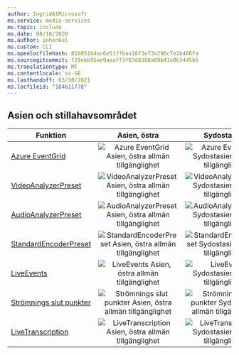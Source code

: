 ```yaml
---
author: IngridAtMicrosoft
ms.service: media-services
ms.topic: include
ms.date: 08/18/2020
ms.author: inhenkel
ms.custom: CLI
ms.openlocfilehash: 81b051bdac6e51ffbaa18f3e73a296c7e2b466fa
ms.sourcegitcommit: f28ebb95ae9aaaff3f87d8388a09b41e0b3445b5
ms.translationtype: MT
ms.contentlocale: sv-SE
ms.lasthandoff: 03/30/2021
ms.locfileid: "104611778"
---
```

<!--Feature availability in region-->
## <a name="asia-pacific"></a>Asien och stillahavsområdet

| Funktion| Asien, östra | Sydostasien |
| --- | :---: | :---: |
| [Azure EventGrid](../monitoring/reacting-to-media-services-events.md) | ![Azure EventGrid Asien, östra allmän tillgänglighet](../media/azure-clouds-regions/ga.svg) | ![Azure EventGrid Sydostasien allmän tillgänglighet](../media/azure-clouds-regions/ga.svg) |
| [VideoAnalyzerPreset](../analyzing-video-audio-files-concept.md) | ![ VideoAnalyzerPreset Asien, östra allmän tillgänglighet](../media/azure-clouds-regions/ga.svg) | ![VideoAnalyzerPreset Sydostasien allmän tillgänglighet](../media/azure-clouds-regions/ga.svg) |
| [AudioAnalyzerPreset](../analyzing-video-audio-files-concept.md) | ![AudioAnalyzerPreset Asien, östra allmän tillgänglighet](../media/azure-clouds-regions/ga.svg) | ![ AudioAnalyzerPreset Sydostasien allmän tillgänglighet](../media/azure-clouds-regions/ga.svg) |
| [StandardEncoderPreset](../encoding-concept.md) | ![StandardEncoderPreset Asien, östra allmän tillgänglighet](../media/azure-clouds-regions/ga.svg) | ![ StandardEncoderPreset Sydostasien allmän tillgänglighet](../media/azure-clouds-regions/ga.svg) |
| [LiveEvents](../live-streaming-overview.md) | ![LiveEvents Asien, östra allmän tillgänglighet](../media/azure-clouds-regions/ga.svg) | ![LiveEvents Sydostasien allmän tillgänglighet](../media/azure-clouds-regions/ga.svg) |
| [Strömnings slut punkter](../streaming-endpoint-concept.md) | ![Strömnings slut punkter Asien, östra allmän tillgänglighet](../media/azure-clouds-regions/ga.svg) | ![Strömnings slut punkter Sydostasien allmän tillgänglighet](../media/azure-clouds-regions/ga.svg) |
| [LiveTranscription](../live-transcription.md) | ![LiveTranscription Asien, östra allmän tillgänglighet](../media/azure-clouds-regions/ga.svg) | ![LiveTranscription Sydostasien allmän tillgänglighet](../media/azure-clouds-regions/ga.svg) |
